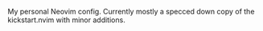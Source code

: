 My personal Neovim config. Currently mostly a specced down copy of the kickstart.nvim with minor additions. 

